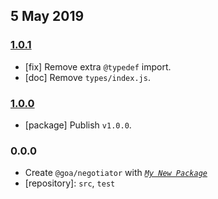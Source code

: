 ## 5 May 2019

### [1.0.1](https://github.com/idiocc/negotiator/compare/v1.0.0...v1.0.1)

- [fix] Remove extra `@typedef` import.
- [doc] Remove `types/index.js`.

### [1.0.0](https://github.com/idiocc/negotiator/compare/v0.0.0-pre...v1.0.0)

- [package] Publish `v1.0.0`.

### 0.0.0

- Create `@goa/negotiator` with _[`My New Package`](https://mnpjs.org)_
- [repository]: `src`, `test`